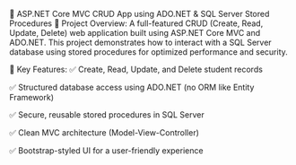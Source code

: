 📘 ASP.NET Core MVC CRUD App using ADO.NET & SQL Server Stored Procedures
🔧 Project Overview:
A full-featured CRUD (Create, Read, Update, Delete) web application built using ASP.NET Core MVC and ADO.NET. This project demonstrates how to interact with a SQL Server database using stored procedures for optimized performance and security.

🧱 Key Features:
✅ Create, Read, Update, and Delete student records

✅ Structured database access using ADO.NET (no ORM like Entity Framework)

✅ Secure, reusable stored procedures in SQL Server

✅ Clean MVC architecture (Model-View-Controller)

✅ Bootstrap-styled UI for a user-friendly experience
